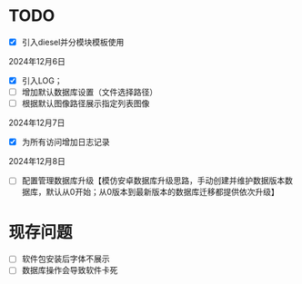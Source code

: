 # TODO

- [x] 引入diesel并分模块模板使用

2024年12月6日

- [x] 引入LOG；
- [ ] 增加默认数据库设置（文件选择路径）
- [ ] 根据默认图像路径展示指定列表图像

2024年12月7日

- [x] 为所有访问增加日志记录

2024年12月8日
- [ ] 配置管理数据库升级【模仿安卓数据库升级思路，手动创建并维护数据版本数据库，默认从0开始；从0版本到最新版本的数据库迁移都提供依次升级】































# 现存问题

- [ ] 软件包安装后字体不展示
- [ ] 数据库操作会导致软件卡死

